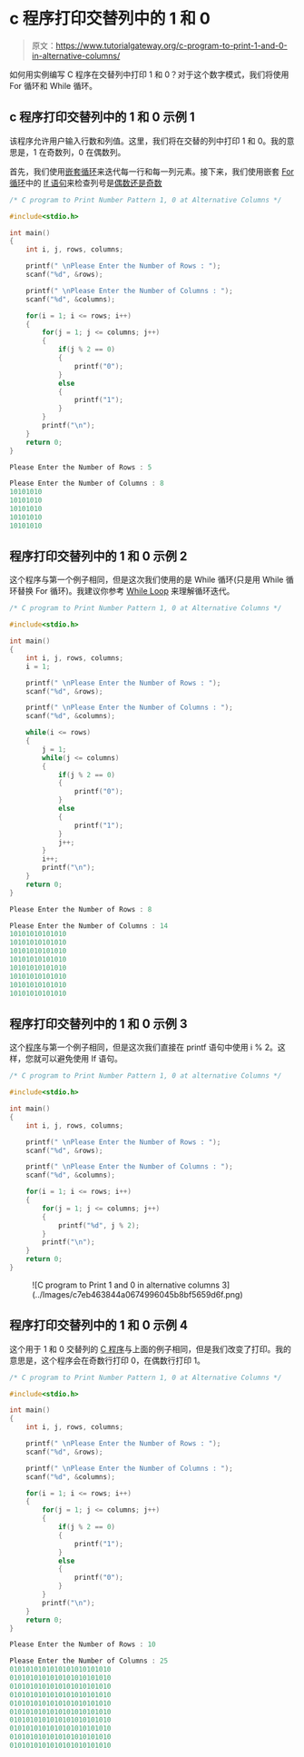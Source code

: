 # c 程序打印交替列中的 1 和 0

> 原文：<https://www.tutorialgateway.org/c-program-to-print-1-and-0-in-alternative-columns/>

如何用实例编写 C 程序在交替列中打印 1 和 0？对于这个数字模式，我们将使用 For 循环和 While 循环。

## c 程序打印交替列中的 1 和 0 示例 1

该程序允许用户输入行数和列值。这里，我们将在交替的列中打印 1 和 0。我的意思是，1 在奇数列，0 在偶数列。

首先，我们使用[嵌套循环](https://www.tutorialgateway.org/for-loop-in-c-programming/)来迭代每一行和每一列元素。接下来，我们使用嵌套 [For 循环](https://www.tutorialgateway.org/for-loop-in-c-programming/)中的 [If 语句](https://www.tutorialgateway.org/if-statement-in-c/)来检查列号是[偶数还是奇数](https://www.tutorialgateway.org/c-program-for-even-or-odd/)

```c
/* C program to Print Number Pattern 1, 0 at Alternative Columns */

#include<stdio.h>

int main()
{
    int i, j, rows, columns;

    printf(" \nPlease Enter the Number of Rows : ");
    scanf("%d", &rows);

    printf(" \nPlease Enter the Number of Columns : ");
    scanf("%d", &columns);

    for(i = 1; i <= rows; i++)
    {
    	for(j = 1; j <= columns; j++)
		{
			if(j % 2 == 0)
			{
				printf("0");
			}
			else
			{
				printf("1");
			}       	
        }
        printf("\n");
    }
    return 0;
}
```

```c
Please Enter the Number of Rows : 5

Please Enter the Number of Columns : 8
10101010
10101010
10101010
10101010
10101010
```

## 程序打印交替列中的 1 和 0 示例 2

这个程序与第一个例子相同，但是这次我们使用的是 While 循环(只是用 While 循环替换 For 循环)。我建议你参考 [While Loop](https://www.tutorialgateway.org/while-loop-in-c/) 来理解循环迭代。

```c
/* C program to Print Number Pattern 1, 0 at Alternative Columns */

#include<stdio.h>

int main()
{
    int i, j, rows, columns;
    i = 1;

    printf(" \nPlease Enter the Number of Rows : ");
    scanf("%d", &rows);

    printf(" \nPlease Enter the Number of Columns : ");
    scanf("%d", &columns);

    while(i <= rows)
    {
    	j = 1;
    	while(j <= columns)
		{
			if(j % 2 == 0)
			{
				printf("0");
			}
			else
			{
				printf("1");
			}
			j++;       	
        }
        i++;
        printf("\n");
    }
    return 0;
}
```

```c
Please Enter the Number of Rows : 8

Please Enter the Number of Columns : 14
10101010101010
10101010101010
10101010101010
10101010101010
10101010101010
10101010101010
10101010101010
10101010101010
```

## 程序打印交替列中的 1 和 0 示例 3

这个[程序](https://www.tutorialgateway.org/c-programming-examples/)与第一个例子相同，但是这次我们直接在 printf 语句中使用 i % 2。这样，您就可以避免使用 If 语句。

```c
/* C program to Print Number Pattern 1, 0 at alternative Columns */

#include<stdio.h>

int main()
{
    int i, j, rows, columns;

    printf(" \nPlease Enter the Number of Rows : ");
    scanf("%d", &rows);

    printf(" \nPlease Enter the Number of Columns : ");
    scanf("%d", &columns);

    for(i = 1; i <= rows; i++)
    {
    	for(j = 1; j <= columns; j++)
		{
			printf("%d", j % 2);    	
        }
        printf("\n");
    }
    return 0;
}
```

<figure class="wp-block-image">![C program to Print 1 and 0 in alternative columns 3](../Images/c7eb463844a0674996045b8bf5659d6f.png)</figure>

## 程序打印交替列中的 1 和 0 示例 4

这个用于 1 和 0 交替列的 [C 程序](https://www.tutorialgateway.org/c-programming-examples/)与上面的例子相同，但是我们改变了打印。我的意思是，这个程序会在奇数行打印 0，在偶数行打印 1。

```c
/* C program to Print Number Pattern 1, 0 at Alternative Columns */

#include<stdio.h>

int main()
{
    int i, j, rows, columns;

    printf(" \nPlease Enter the Number of Rows : ");
    scanf("%d", &rows);

    printf(" \nPlease Enter the Number of Columns : ");
    scanf("%d", &columns);

    for(i = 1; i <= rows; i++)
    {
    	for(j = 1; j <= columns; j++)
		{
			if(j % 2 == 0)
			{
				printf("1");
			}
			else
			{
				printf("0");
			}       	
        }
        printf("\n");
    }
    return 0;
}
```

```c
Please Enter the Number of Rows : 10

Please Enter the Number of Columns : 25
0101010101010101010101010
0101010101010101010101010
0101010101010101010101010
0101010101010101010101010
0101010101010101010101010
0101010101010101010101010
0101010101010101010101010
0101010101010101010101010
0101010101010101010101010
0101010101010101010101010
```